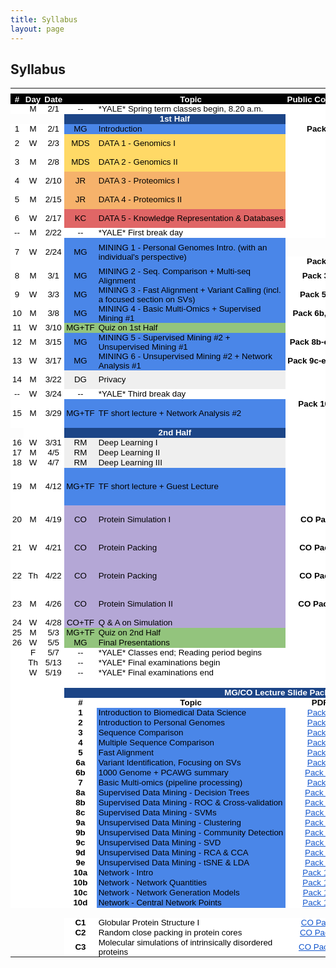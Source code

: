 ```yaml
---
title: Syllabus
layout: page
---
```


## Syllabus
<html>
<meta http-equiv="Content-Type" content="text/html; charset=utf-8">
<link type="text/css" rel="stylesheet" href="resources/sheet.css">
<style type="text/css">.ritz .waffle a { color: inherit; }.ritz .waffle .s9{background-color:#4a86e8;text-align:left;color:#000000;font-family:'docs-Helvetica Neue',Arial;font-size:10pt;vertical-align:middle;white-space:nowrap;overflow:hidden;direction:ltr;padding:0px 3px 0px 3px;}.ritz .waffle .s38{background-color:#ffffff;text-align:center;text-decoration:underline;-webkit-text-decoration-skip:none;text-decoration-skip-ink:none;color:#1155cc;font-family:'Arial';font-size:10pt;vertical-align:middle;white-space:normal;overflow:hidden;word-wrap:break-word;direction:ltr;padding:0px 3px 0px 3px;}.ritz .waffle .s29{background-color:#ffffff;text-align:left;color:#000000;font-family:'Arial';font-size:10pt;vertical-align:bottom;white-space:normal;overflow:hidden;direction:ltr;padding:0px 3px 0px 3px;}.ritz .waffle .s31{background-color:#ffffff;text-align:center;font-weight:bold;color:#000000;font-family:'Arial';font-size:10pt;vertical-align:middle;white-space:normal;overflow:hidden;direction:ltr;padding:0px 3px 0px 3px;}.ritz .waffle .s4{background-color:#ffffff;text-align:center;color:#000000;font-family:'Arial';font-size:10pt;vertical-align:middle;white-space:nowrap;overflow:hidden;direction:ltr;padding:0px 3px 0px 3px;}.ritz .waffle .s25{background-color:#efefef;text-align:center;color:#000000;font-family:'docs-Helvetica Neue',Arial;font-size:10pt;vertical-align:middle;white-space:nowrap;overflow:hidden;direction:ltr;padding:0px 3px 0px 3px;}.ritz .waffle .s3{background-color:#ffffff;text-align:left;color:#000000;font-family:'docs-Helvetica Neue',Arial;font-size:10pt;vertical-align:middle;white-space:nowrap;overflow:hidden;direction:ltr;padding:0px 3px 0px 3px;}.ritz .waffle .s35{background-color:#4a86e8;text-align:left;color:#000000;font-family:'docs-docs-Helvetica Neue',Arial;font-size:10pt;vertical-align:middle;white-space:normal;overflow:hidden;direction:ltr;padding:0px 3px 0px 3px;}.ritz .waffle .s24{background-color:#93c47d;text-align:left;color:#000000;font-family:'docs-Helvetica Neue',Arial;font-size:10pt;vertical-align:middle;white-space:normal;overflow:hidden;direction:ltr;padding:0px 3px 0px 3px;}.ritz .waffle .s33{background-color:#ffffff;text-align:center;font-weight:bold;color:#000000;font-family:'Arial';font-size:10pt;vertical-align:middle;white-space:normal;overflow:hidden;word-wrap:break-word;direction:ltr;padding:0px 3px 0px 3px;}.ritz .waffle .s1{background-color:#ffffff;text-align:center;color:#000000;font-family:'docs-Helvetica Neue',Arial;font-size:10pt;vertical-align:middle;white-space:nowrap;overflow:hidden;direction:ltr;padding:0px 3px 0px 3px;}.ritz .waffle .s19{background-color:#e06666;text-align:left;color:#000000;font-family:'docs-Helvetica Neue',Arial;font-size:10pt;vertical-align:middle;white-space:nowrap;overflow:hidden;direction:ltr;padding:0px 3px 0px 3px;}.ritz .waffle .s11{background-color:#ffffff;text-align:center;color:#000000;font-family:'Arial';font-size:10pt;vertical-align:middle;white-space:normal;overflow:hidden;word-wrap:break-word;direction:ltr;padding:0px 3px 0px 3px;}.ritz .waffle .s12{background-color:#ffd966;text-align:center;color:#000000;font-family:'docs-Helvetica Neue',Arial;font-size:10pt;vertical-align:middle;white-space:nowrap;overflow:hidden;direction:ltr;padding:0px 3px 0px 3px;}.ritz .waffle .s34{background-color:#ffffff;text-align:center;text-decoration:underline;-webkit-text-decoration-skip:none;text-decoration-skip-ink:none;color:#1155cc;font-family:'docs-Helvetica Neue',Arial;font-size:10pt;vertical-align:middle;white-space:nowrap;overflow:hidden;direction:ltr;padding:0px 3px 0px 3px;}.ritz .waffle .s13{background-color:#ffd966;text-align:left;color:#000000;font-family:'docs-Helvetica Neue',Arial;font-size:10pt;vertical-align:middle;white-space:nowrap;overflow:hidden;direction:ltr;padding:0px 3px 0px 3px;}.ritz .waffle .s20{background-color:#ffffff;text-align:center;text-decoration:underline;-webkit-text-decoration-skip:none;text-decoration-skip-ink:none;color:#1155cc;font-family:'Arial';font-size:10pt;vertical-align:bottom;white-space:normal;overflow:hidden;direction:ltr;padding:0px 3px 0px 3px;}.ritz .waffle .s8{background-color:#4a86e8;text-align:center;color:#000000;font-family:'docs-Helvetica Neue',Arial;font-size:10pt;vertical-align:middle;white-space:nowrap;overflow:hidden;direction:ltr;padding:0px 3px 0px 3px;}.ritz .waffle .s14{background-color:#ffffff;text-align:center;text-decoration:underline;-webkit-text-decoration-skip:none;text-decoration-skip-ink:none;color:#1155cc;font-family:'Arial';font-size:10pt;vertical-align:middle;white-space:normal;overflow:hidden;direction:ltr;padding:0px 3px 0px 3px;}.ritz .waffle .s10{background-color:#ffffff;text-align:center;font-weight:bold;color:#000000;font-family:'docs-Helvetica Neue',Arial;font-size:10pt;vertical-align:middle;white-space:nowrap;overflow:hidden;direction:ltr;padding:0px 3px 0px 3px;}.ritz .waffle .s5{background-color:#ffffff;text-align:center;color:#000000;font-family:'Arial';font-size:10pt;vertical-align:bottom;white-space:normal;overflow:hidden;direction:ltr;padding:0px 3px 0px 3px;}.ritz .waffle .s6{background-color:#1c4587;text-align:center;font-weight:bold;color:#ffffff;font-family:'docs-Helvetica Neue',Arial;font-size:10pt;vertical-align:middle;white-space:nowrap;overflow:hidden;direction:ltr;padding:0px 3px 0px 3px;}.ritz .waffle .s30{background-color:#1c4587;text-align:center;font-weight:bold;color:#ffffff;font-family:'Arial';font-size:10pt;vertical-align:middle;white-space:normal;overflow:hidden;direction:ltr;padding:0px 3px 0px 3px;}.ritz .waffle .s26{background-color:#efefef;text-align:left;color:#000000;font-family:'docs-Helvetica Neue',Arial;font-size:10pt;vertical-align:middle;white-space:normal;overflow:hidden;direction:ltr;padding:0px 3px 0px 3px;}.ritz .waffle .s37{background-color:#4a86e8;text-align:left;color:#000000;font-family:'Arial';font-size:10pt;vertical-align:middle;white-space:normal;overflow:hidden;direction:ltr;padding:0px 3px 0px 3px;}.ritz .waffle .s23{background-color:#93c47d;text-align:center;color:#000000;font-family:'docs-Helvetica Neue',Arial;font-size:10pt;vertical-align:middle;white-space:nowrap;overflow:hidden;direction:ltr;padding:0px 3px 0px 3px;}.ritz .waffle .s15{background-color:#ffffff;text-align:center;color:#000000;font-family:'Arial';font-size:10pt;vertical-align:middle;white-space:normal;overflow:hidden;direction:ltr;padding:0px 3px 0px 3px;}.ritz .waffle .s27{background-color:#b4a7d6;text-align:center;color:#000000;font-family:'docs-Helvetica Neue',Arial;font-size:10pt;vertical-align:middle;white-space:nowrap;overflow:hidden;direction:ltr;padding:0px 3px 0px 3px;}.ritz .waffle .s32{background-color:#ffffff;text-align:center;font-weight:bold;color:#000000;font-family:'Arial';font-size:10pt;vertical-align:bottom;white-space:normal;overflow:hidden;direction:ltr;padding:0px 3px 0px 3px;}.ritz .waffle .s18{background-color:#e06666;text-align:center;color:#000000;font-family:'docs-Helvetica Neue',Arial;font-size:10pt;vertical-align:middle;white-space:nowrap;overflow:hidden;direction:ltr;padding:0px 3px 0px 3px;}.ritz .waffle .s21{background-color:#4a86e8;text-align:left;color:#000000;font-family:'docs-Helvetica Neue',Arial;font-size:10pt;vertical-align:middle;white-space:normal;overflow:hidden;direction:ltr;padding:0px 3px 0px 3px;}.ritz .waffle .s7{background-color:#ffffff;text-align:center;font-weight:bold;color:#ffffff;font-family:'docs-Helvetica Neue',Arial;font-size:10pt;vertical-align:middle;white-space:nowrap;overflow:hidden;direction:ltr;padding:0px 3px 0px 3px;}.ritz .waffle .s28{background-color:#b4a7d6;text-align:left;color:#000000;font-family:'docs-Helvetica Neue',Arial;font-size:10pt;vertical-align:middle;white-space:normal;overflow:hidden;direction:ltr;padding:0px 3px 0px 3px;}.ritz .waffle .s17{background-color:#f6b26b;text-align:left;color:#000000;font-family:'docs-Helvetica Neue',Arial;font-size:10pt;vertical-align:middle;white-space:nowrap;overflow:hidden;direction:ltr;padding:0px 3px 0px 3px;}.ritz .waffle .s0{background-color:#000000;text-align:center;font-weight:bold;color:#ffffff;font-family:'docs-Helvetica Neue',Arial;font-size:10pt;vertical-align:middle;white-space:nowrap;overflow:hidden;direction:ltr;padding:0px 3px 0px 3px;}.ritz .waffle .s22{background-color:#ffffff;text-align:center;font-weight:bold;color:#000000;font-family:'Arial';font-size:10pt;vertical-align:middle;white-space:nowrap;overflow:hidden;direction:ltr;padding:0px 3px 0px 3px;}.ritz .waffle .s2{background-color:#ffffff;text-align:center;color:#000000;font-family:'docs-Helvetica Neue',Arial;font-size:10pt;vertical-align:middle;white-space:normal;overflow:hidden;word-wrap:break-word;direction:ltr;padding:0px 3px 0px 3px;}.ritz .waffle .s36{background-color:#ffffff;text-align:center;text-decoration:underline;-webkit-text-decoration-skip:none;text-decoration-skip-ink:none;color:#1155cc;font-family:'Arial';font-size:10pt;vertical-align:middle;white-space:nowrap;overflow:hidden;direction:ltr;padding:0px 3px 0px 3px;}.ritz .waffle .s16{background-color:#f6b26b;text-align:center;color:#000000;font-family:'docs-Helvetica Neue',Arial;font-size:10pt;vertical-align:middle;white-space:nowrap;overflow:hidden;direction:ltr;padding:0px 3px 0px 3px;}</style>
<div class="ritz grid-container" dir="ltr">
    <table class="waffle" cellspacing="0" cellpadding="0">
        <thead>
            <tr>
                <th class="row-header freezebar-origin-ltr"></th>
                <th id="154769403C0" style="width:32px;" class="column-headers-background"></th>
                <th id="154769403C1" style="width:37px;" class="column-headers-background"></th>
                <th id="154769403C2" style="width:47px;" class="column-headers-background"></th>
                <th id="154769403C3" style="width:100px;" class="column-headers-background"></th>
                <th id="154769403C4" style="width:519px;" class="column-headers-background"></th>
                <th id="154769403C5" style="width:120px;" class="column-headers-background"></th>
                <th id="154769403C6" style="width:156px;" class="column-headers-background"></th>
                <th id="154769403C7" style="width:104px;" class="column-headers-background"></th>
                <th id="154769403C8" style="width:100px;" class="column-headers-background"></th></tr>
        </thead>
        <tbody>
            <tr style="height: 16px">
                <td class="s0" dir="ltr">#</td>
                <td class="s0" dir="ltr">Day</td>
                <td class="s0" dir="ltr">Date</td>
                <td class="s0"></td>
                <td class="s0" dir="ltr">Topic</td>
                <td class="s0" dir="ltr">Public Comment</td>
                <td class="s0" dir="ltr">URL</td>
                <td class="s0" dir="ltr">Youtube</td>
                <td class="s0" dir="ltr">MPEG</td></tr>
            <tr style="height: 16px">
                <td class="s1"></td>
                <td class="s2" dir="ltr">M</td>
                <td class="s2" dir="ltr">2/1</td>
                <td class="s1" dir="ltr">--</td>
                <td class="s3" dir="ltr">*YALE* Spring term classes begin, 8.20 a.m.</td>
                <td class="s4"></td>
                <td class="s4" dir="ltr"></td>
                <td class="s4" dir="ltr"></td>
                <td class="s5"></td>
            </tr>
            <tr style="height: 16px">
                <td></td>
                <td></td>
                <td></td>
                <td class="s6" dir="ltr" colspan="2">1st Half</td>
                <td class="s7" dir="ltr"></td>
                <td class="s7" dir="ltr"></td>
                <td class="s7" dir="ltr"></td>
                <td class="s5"></td>
            </tr>
            <tr style="height: 16px">
                <td class="s1" dir="ltr">1</td>
                <td class="s2" dir="ltr">M</td>
                <td class="s2" dir="ltr">2/1</td>
                <td class="s8" dir="ltr">MG</td>
                <td class="s9" dir="ltr">Introduction</td>
                <td class="s10" dir="ltr">Pack 1</td>
                <td class="s11" dir="ltr" colspan="3">See below for MG Slides</td></tr>
            <tr style="height: 16px">
                <td class="s1" dir="ltr">2</td>
                <td class="s2" dir="ltr">W</td>
                <td class="s2" dir="ltr">2/3</td>
                <td class="s12" dir="ltr">MDS</td>
                <td class="s13" dir="ltr">DATA 1 - Genomics I</td>
                <td class="s10" dir="ltr"></td>
                <td class="s14" dir="ltr">
                    <a target="_blank" href="http://files2.gersteinlab.org/public-docs/2021/02.03/210203_Genomics.pdf">Genomic 1 [PDF]</a></td>
                <td class="s15"></td>
                <td class="s5"></td>
            </tr>
            <tr style="height: 16px">
                <td class="s1" dir="ltr">3</td>
                <td class="s2" dir="ltr">M</td>
                <td class="s2" dir="ltr">2/8</td>
                <td class="s12" dir="ltr">MDS</td>
                <td class="s13" dir="ltr">DATA 2 - Genomics II</td>
                <td class="s10" dir="ltr"></td>
                <td class="s14" dir="ltr">
                    <a target="_blank" href="http://files2.gersteinlab.org/public-docs/2021/02.08/210207_Genomics_II.pdf">Genomic 2 [PDF]</a></td>
                <td class="s15"></td>
                <td class="s5"></td>
            </tr>
            <tr style="height: 16px">
                <td class="s1" dir="ltr">4</td>
                <td class="s2">W</td>
                <td class="s2" dir="ltr">2/10</td>
                <td class="s16" dir="ltr">JR</td>
                <td class="s17" dir="ltr">DATA 3 - Proteomics I</td>
                <td class="s10" dir="ltr"></td>
                <td class="s14" dir="ltr">
                    <a target="_blank" href="http://files2.gersteinlab.org/public-docs/2021/02.10/CBB_752_2021_Proteins.pdf">Proteomics 1 [PDF]</a></td>
                <td class="s14" dir="ltr">
                    <a target="_blank" href="https://youtu.be/sH_FU9GlwU8">Proteomics 1</a></td>
                <td class="s5"></td>
            </tr>
            <tr style="height: 16px">
                <td class="s1" dir="ltr">5</td>
                <td class="s2">M</td>
                <td class="s2" dir="ltr">2/15</td>
                <td class="s16" dir="ltr">JR</td>
                <td class="s17" dir="ltr">DATA 4 - Proteomics II</td>
                <td class="s10" dir="ltr"></td>
                <td class="s14" dir="ltr">
                    <a target="_blank" href="http://files2.gersteinlab.org/public-docs/2021/02.15/CBB_752_2021_Structure.pdf">Proteomics 2 [PDF]</a></td>
                <td class="s14" dir="ltr">
                    <a target="_blank" href="https://youtu.be/S9uSLQ0qf08">Proteomics 2</a></td>
                <td class="s5"></td>
            </tr>
            <tr style="height: 16px">
                <td class="s1" dir="ltr">6</td>
                <td class="s2">W</td>
                <td class="s2" dir="ltr">2/17</td>
                <td class="s18" dir="ltr">KC</td>
                <td class="s19" dir="ltr">DATA 5 - Knowledge Representation &amp; Databases</td>
                <td class="s4"></td>
                <td class="s14" dir="ltr">
                    <a target="_blank" href="http://files2.gersteinlab.org/public-docs/2021/02.17/Database_KB_Cheung_2_17_21.pptx">Database [PPTX]</a></td>
                <td class="s14" dir="ltr">
                    <a target="_blank" href="https://youtu.be/zhiUTJNGhvw">Database</a></td>
                <td class="s20" dir="ltr">
                    <a target="_blank" href="http://files.gersteinlab.org/media/videos/BioDataSciMiningModeling_0217.mp4">Database</a></td>
            </tr>
            <tr style="height: 16px">
                <td class="s1" dir="ltr">--</td>
                <td class="s2">M</td>
                <td class="s2" dir="ltr">2/22</td>
                <td class="s1" dir="ltr">--</td>
                <td class="s3" dir="ltr">*YALE* First break day</td>
                <td class="s10" dir="ltr"></td>
                <td class="s15"></td>
                <td class="s15"></td>
                <td class="s5"></td>
            </tr>
            <tr style="height: 16px">
                <td class="s1" dir="ltr" rowspan="2">7</td>
                <td class="s2" rowspan="2">W</td>
                <td class="s2" dir="ltr" rowspan="2">2/24</td>
                <td class="s8" dir="ltr" rowspan="2">MG</td>
                <td class="s21" rowspan="2">MINING 1 - Personal Genomes Intro. (with an individual&#39;s perspective)</td>
                <td></td>
                <td class="s14" dir="ltr">
                    <a target="_blank" href="http://files2.gersteinlab.org/public-docs/2021/02.24/Zimmer_MBB_452_genome_talk_2021.pdf">Carl Slides [PDF]</a></td>
                <td class="s20" dir="ltr">
                    <a target="_blank" href="https://youtu.be/0qDgfrPY180">Carl</a></td>
                <td class="s20" dir="ltr">
                    <a target="_blank" href="http://files.gersteinlab.org/media/videos/BioDataSciMiningModeling_Lecture_default_cbb752b21_24feb21_Carl_Zimmer_Personal_Genome.mp4">Carl</a></td>
            </tr>
            <tr style="height: 16px">
                <td class="s10" dir="ltr">Pack 2</td>
                <td class="s11" dir="ltr" colspan="3">See below for MG Slides</td></tr>
            <tr style="height: 16px">
                <td class="s1" dir="ltr">8</td>
                <td class="s2">M</td>
                <td class="s2" dir="ltr">3/1</td>
                <td class="s8" dir="ltr">MG</td>
                <td class="s21" dir="ltr">MINING 2 - Seq. Comparison + Multi-seq Alignment</td>
                <td class="s22" dir="ltr">Pack 3, 4</td>
                <td class="s11" dir="ltr" colspan="3">See below for MG Slides</td></tr>
            <tr style="height: 16px">
                <td class="s1" dir="ltr">9</td>
                <td class="s2">W</td>
                <td class="s2" dir="ltr">3/3</td>
                <td class="s8" dir="ltr">MG</td>
                <td class="s21" dir="ltr">MINING 3 - Fast Alignment + Variant Calling (incl. a focused section on SVs)</td>
                <td class="s22" dir="ltr">Pack 5, 6a</td>
                <td class="s11" dir="ltr" colspan="3">See below for MG Slides</td></tr>
            <tr style="height: 16px">
                <td class="s1" dir="ltr">10</td>
                <td class="s2">M</td>
                <td class="s2" dir="ltr">3/8</td>
                <td class="s8" dir="ltr">MG</td>
                <td class="s21" dir="ltr">MINING 4 - Basic Multi-Omics + Supervised Mining #1</td>
                <td class="s22" dir="ltr">Pack 6b, 7, 8a</td>
                <td class="s11" dir="ltr" colspan="3">See below for MG Slides</td></tr>
            <tr style="height: 16px">
                <td class="s1" dir="ltr">11</td>
                <td class="s2">W</td>
                <td class="s2" dir="ltr">3/10</td>
                <td class="s23" dir="ltr">MG+TF</td>
                <td class="s24">Quiz on 1st Half</td>
                <td class="s15"></td>
                <td class="s15"></td>
                <td class="s15"></td>
                <td class="s5"></td>
            </tr>
            <tr style="height: 16px">
                <td class="s1" dir="ltr">12</td>
                <td class="s2">M</td>
                <td class="s2" dir="ltr">3/15</td>
                <td class="s8" dir="ltr">MG</td>
                <td class="s21" dir="ltr">MINING 5 - Supervised Mining #2 + Unsupervised Mining #1</td>
                <td class="s22" dir="ltr">Pack 8b-c, 9a-b</td>
                <td class="s11" dir="ltr" colspan="3">See below for MG Slides</td></tr>
            <tr style="height: 16px">
                <td class="s1" dir="ltr">13</td>
                <td class="s2">W</td>
                <td class="s2" dir="ltr">3/17</td>
                <td class="s8" dir="ltr">MG</td>
                <td class="s21" dir="ltr">MINING 6 - Unsupervised Mining #2 + Network Analysis #1</td>
                <td class="s22" dir="ltr">Pack 9c-e, 10a-b</td>
                <td class="s11" dir="ltr" colspan="3">See below for MG Slides</td></tr>
            <tr style="height: 16px">
                <td class="s1" dir="ltr">14</td>
                <td class="s2">M</td>
                <td class="s2" dir="ltr">3/22</td>
                <td class="s25" dir="ltr">DG</td>
                <td class="s26">Privacy</td>
                <td class="s4"></td>
                <td class="s14" dir="ltr">
                    <a target="_blank" href="http://files2.gersteinlab.org/public-docs/2021/04.19/Privacy.pptx">Privacy [PPT]</a></td>
                <td class="s20" dir="ltr">
                    <a target="_blank" href="https://youtu.be/jzk-R6LtqYM">Privacy</a></td>
                <td class="s20" dir="ltr">
                    <a target="_blank" href="http://files.gersteinlab.org/media/videos/privacy.mp4">Privacy</a></td>
            </tr>
            <tr style="height: 16px">
                <td class="s1" dir="ltr">--</td>
                <td class="s2" dir="ltr">W</td>
                <td class="s2" dir="ltr">3/24</td>
                <td class="s1" dir="ltr">--</td>
                <td class="s3" dir="ltr">*YALE* Third break day</td>
                <td class="s4"></td>
                <td class="s15"></td>
                <td class="s15"></td>
                <td class="s5"></td>
            </tr>
            <tr style="height: 16px">
                <td class="s1" dir="ltr" rowspan="2">15</td>
                <td class="s2" rowspan="2">M</td>
                <td class="s2" dir="ltr" rowspan="2">3/29</td>
                <td class="s8" dir="ltr" rowspan="2">MG+TF</td>
                <td class="s21" dir="ltr" rowspan="2">TF short lecture + Network Analysis #2</td>
                <td class="s22" dir="ltr">Pack 10c-d</td>
                <td class="s11" dir="ltr" colspan="3">See below for MG Slides</td></tr>
            <tr style="height: 16px">
                <td class="s7" dir="ltr"></td>
                <td class="s14" dir="ltr">
                    <a target="_blank" href="http://files2.gersteinlab.org/public-docs/2021/03.29/eQTL.pptx">eQTL [PPT]</a></td>
                <td class="s15" dir="ltr">NA</td>
                <td class="s5" dir="ltr">NA</td></tr>
            <tr style="height: 16px">
                <td></td>
                <td class="s7" dir="ltr"></td>
                <td class="s7" dir="ltr"></td>
                <td class="s6" dir="ltr" colspan="2">2nd Half</td>
                <td class="s7" dir="ltr"></td>
                <td class="s15"></td>
                <td class="s15"></td>
                <td class="s5"></td>
            </tr>
            <tr style="height: 16px">
                <td class="s1" dir="ltr">16</td>
                <td class="s2" dir="ltr">W</td>
                <td class="s2" dir="ltr">3/31</td>
                <td class="s25" dir="ltr">RM</td>
                <td class="s26">Deep Learning I</td>
                <td class="s4"></td>
                <td class="s14" dir="ltr">
                    <a target="_blank" href="http://files2.gersteinlab.org/public-docs/2021/03.31/DeepLearning_I_IntroDL.pdf">DL 1 [PDF]</a></td>
                <td class="s20" dir="ltr">
                    <a target="_blank" href="https://youtu.be/Y6hbdHspbr0">DL 1</a></td>
                <td class="s20" dir="ltr">
                    <a target="_blank" href="http://files.gersteinlab.org/media/videos/331.mp4">DL 1</a></td>
            </tr>
            <tr style="height: 16px">
                <td class="s1" dir="ltr">17</td>
                <td class="s2">M</td>
                <td class="s2" dir="ltr">4/5</td>
                <td class="s25" dir="ltr">RM</td>
                <td class="s26">Deep Learning II</td>
                <td class="s15"></td>
                <td class="s14" dir="ltr">
                    <a target="_blank" href="http://files2.gersteinlab.org/public-docs/2021/04.05/DeepLearning_II_2021.pdf">DL 2 [PDF]</a></td>
                <td class="s14" dir="ltr">
                    <a target="_blank" href="https://youtu.be/ctTXeAnYUSg">DL 2</a></td>
                <td class="s20" dir="ltr">
                    <a target="_blank" href="http://files.gersteinlab.org/media/videos/BioDataSciMiningModeling_0405.mp4">DL 2</a></td>
            </tr>
            <tr style="height: 16px">
                <td class="s1" dir="ltr">18</td>
                <td class="s2" dir="ltr">W</td>
                <td class="s2" dir="ltr">4/7</td>
                <td class="s25" dir="ltr">RM</td>
                <td class="s26">Deep Learning III</td>
                <td class="s15"></td>
                <td class="s14" dir="ltr">
                    <a target="_blank" href="http://files2.gersteinlab.org/public-docs/2021/04.07/DeepLearning_III_VAE_and_GAN.pdf">DL 3 [PDF]</a></td>
                <td class="s14" dir="ltr">
                    <a target="_blank" href="https://youtu.be/DHYSXCLwrXQ">DL 3</a></td>
                <td class="s20" dir="ltr">
                    <a target="_blank" href="http://files.gersteinlab.org/media/videos/BioDataSciMiningModeling_0407.mp4">DL 3</a></td>
            </tr>
            <tr style="height: 16px">
                <td class="s1" dir="ltr" rowspan="2">19</td>
                <td class="s2" rowspan="2">M</td>
                <td class="s2" dir="ltr" rowspan="2">4/12</td>
                <td class="s8" dir="ltr" rowspan="2">MG+TF</td>
                <td class="s21" dir="ltr" rowspan="2">TF short lecture + Guest Lecture</td>
                <td class="s15"></td>
                <td class="s14" dir="ltr">
                    <a target="_blank" href="http://files2.gersteinlab.org/public-docs/2021/04.12/textmining.pptx">Textmining [PPT]</a></td>
                <td class="s20" dir="ltr">
                    <a target="_blank" href="https://youtu.be/K7dtovQL2X8">Textmining</a></td>
                <td class="s20" dir="ltr">
                    <a target="_blank" href="http://files.gersteinlab.org/media/videos/biomedicaltextmining.mp4">Textmining</a></td>
            </tr>
            <tr style="height: 16px">
                <td class="s4" dir="ltr"></td>
                <td class="s14" dir="ltr">
                    <a target="_blank" href="http://files2.gersteinlab.org/public-docs/2021/04.12/ManolisKellis_GuestLecture.pptx">Manolis [PPT]</a></td>
                <td class="s20" dir="ltr">
                    <a target="_blank" href="https://youtu.be/qZkq2glLCjM">Manolis</a></td>
                <td class="s20" dir="ltr">
                    <a target="_blank" href="http://files.gersteinlab.org/media/videos/tfandsinglecell.mp4">Manolis</a></td>
            </tr>
            <tr style="height: 16px">
                <td class="s1" dir="ltr">20</td>
                <td class="s2">M</td>
                <td class="s2" dir="ltr">4/19</td>
                <td class="s27" dir="ltr">CO</td>
                <td class="s28">Protein Simulation I</td>
                <td class="s22" dir="ltr">CO Pack I</td>
                <td class="s29" dir="ltr">See below for CO Slides</td>
                <td class="s14" dir="ltr">
                    <a target="_blank" href="https://youtu.be/kOjIV1C6LmI">Protein I</a></td>
                <td class="s20" dir="ltr">
                    <a target="_blank" href="http://files.gersteinlab.org/media/videos/BioDataSciMiningModeling_0419.mp4">Protein I</a></td>
            </tr>
            <tr style="height: 16px">
                <td class="s1" dir="ltr">21</td>
                <td class="s2" dir="ltr">W</td>
                <td class="s2" dir="ltr">4/21</td>
                <td class="s27" dir="ltr">CO</td>
                <td class="s28" dir="ltr">Protein Packing</td>
                <td class="s22" dir="ltr">CO Pack II</td>
                <td class="s29" dir="ltr">See below for CO Slides</td>
                <td class="s14" dir="ltr">
                    <a target="_blank" href="https://youtu.be/jYF1jCH94ds">Protein II</a></td>
                <td class="s20" dir="ltr">
                    <a target="_blank" href="http://files.gersteinlab.org/media/videos/BioDataSciMiningModeling_0419.mp4">Protein II</a></td>
            </tr>
            <tr style="height: 16px">
                <td class="s1" dir="ltr">22</td>
                <td class="s2" dir="ltr">Th</td>
                <td class="s2" dir="ltr">4/22</td>
                <td class="s27" dir="ltr">CO</td>
                <td class="s28" dir="ltr">Protein Packing</td>
                <td class="s22" dir="ltr">CO Pack II</td>
                <td class="s29" dir="ltr">See below for CO Slides</td>
                <td class="s14" dir="ltr">
                    <a target="_blank" href="https://youtu.be/jYF1jCH94ds">Protein III</a></td>
                <td class="s20" dir="ltr">
                    <a target="_blank" href="http://files.gersteinlab.org/media/videos/BioDataSciMiningModeling_0422.mp4">Protein III</a></td>
            </tr>
            <tr style="height: 16px">
                <td class="s1" dir="ltr">23</td>
                <td class="s2">M</td>
                <td class="s2" dir="ltr">4/26</td>
                <td class="s27" dir="ltr">CO</td>
                <td class="s28">Protein Simulation II</td>
                <td class="s22" dir="ltr">CO Pack III</td>
                <td class="s29" dir="ltr">See below for CO Slides</td>
                <td class="s14" dir="ltr">
                    <a target="_blank" href="https://youtu.be/Ar-Nu7lNX0A">Protein IV</a></td>
                <td class="s20" dir="ltr">
                    <a target="_blank" href="http://files.gersteinlab.org/media/videos/BioDataSciMiningModeling_0426.mp4">Protein IV</a></td>
            </tr>
            <tr style="height: 16px">
                <td class="s1" dir="ltr">24</td>
                <td class="s2" dir="ltr">W</td>
                <td class="s2" dir="ltr">4/28</td>
                <td class="s27" dir="ltr">CO+TF</td>
                <td class="s28" dir="ltr">Q &amp; A on Simulation</td>
                <td class="s4" dir="ltr"></td>
                <td></td>
                <td class="s14" dir="ltr"></td>
                <td class="s20" dir="ltr"></td>
            </tr>
            <tr style="height: 16px">
                <td class="s1" dir="ltr">25</td>
                <td class="s2">M</td>
                <td class="s2" dir="ltr">5/3</td>
                <td class="s23" dir="ltr">MG+TF</td>
                <td class="s24" dir="ltr">Quiz on 2nd Half</td>
                <td class="s4" dir="ltr"></td>
                <td class="s15"></td>
                <td class="s15"></td>
                <td class="s5"></td>
            </tr>
            <tr style="height: 16px">
                <td class="s1" dir="ltr">26</td>
                <td class="s2" dir="ltr">W</td>
                <td class="s2" dir="ltr">5/5</td>
                <td class="s23" dir="ltr">MG</td>
                <td class="s24">Final Presentations</td>
                <td class="s4" dir="ltr"></td>
                <td class="s15"></td>
                <td class="s15"></td>
                <td class="s5"></td>
            </tr>
            <tr style="height: 16px">
                <td class="s1"></td>
                <td class="s2" dir="ltr">F</td>
                <td class="s2" dir="ltr">5/7</td>
                <td class="s1" dir="ltr">--</td>
                <td class="s3" dir="ltr">*YALE* Classes end; Reading period begins</td>
                <td class="s4" dir="ltr"></td>
                <td class="s15"></td>
                <td class="s15"></td>
                <td class="s5"></td>
            </tr>
            <tr style="height: 16px">
                <td class="s1"></td>
                <td class="s2" dir="ltr">Th</td>
                <td class="s2" dir="ltr">5/13</td>
                <td class="s1" dir="ltr">--</td>
                <td class="s3" dir="ltr">*YALE* Final examinations begin</td>
                <td class="s4"></td>
                <td class="s15"></td>
                <td class="s15"></td>
                <td class="s5"></td>
            </tr>
            <tr style="height: 16px">
                <td class="s1"></td>
                <td class="s2" dir="ltr">W</td>
                <td class="s2" dir="ltr">5/19</td>
                <td class="s1" dir="ltr">--</td>
                <td class="s3" dir="ltr">*YALE* Final examinations end</td>
                <td class="s4"></td>
                <td class="s4" dir="ltr"></td>
                <td class="s4" dir="ltr"></td>
                <td class="s5"></td>
            </tr>
            <tr style="height: 16px">
                <td class="s11"></td>
                <td class="s11"></td>
                <td class="s11"></td>
                <td class="s11"></td>
                <td class="s11"></td>
                <td class="s11"></td>
                <td class="s11"></td>
                <td class="s11"></td>
                <td class="s5"></td>
            </tr>
            <tr style="height: 16px">
                <td class="s11"></td>
                <td class="s11"></td>
                <td class="s11"></td>
                <td class="s30" dir="ltr" colspan="6">MG/CO Lecture Slide Pack</td></tr>
            <tr style="height: 16px">
                <td class="s11"></td>
                <td class="s11"></td>
                <td class="s11"></td>
                <td class="s31" dir="ltr">#</td>
                <td class="s31" dir="ltr">Topic</td>
                <td class="s22" dir="ltr">PDF</td>
                <td class="s22" dir="ltr">PPT</td>
                <td class="s32" dir="ltr">Youtube</td>
                <td class="s33" dir="ltr">MPEG</td></tr>
            <tr style="height: 16px">
                <td class="s11"></td>
                <td class="s11"></td>
                <td class="s11"></td>
                <td class="s31" dir="ltr">1</td>
                <td class="s21" dir="ltr">Introduction to Biomedical Data Science</td>
                <td class="s34" dir="ltr">
                    <a target="_blank" href="http://files2.gersteinlab.org/public-docs/2021/02.21/cbb752-MG-spr21-01-biomed-datasci-intro.pdf">Pack 1</a></td>
                <td class="s34" dir="ltr">
                    <a target="_blank" href="http://files2.gersteinlab.org/public-docs/2021/02.21/cbb752-MG-spr21-01-biomed-datasci-intro.ppt">Pack 1</a></td>
                <td class="s20" dir="ltr">
                    <a target="_blank" href="https://youtu.be/0B9BYt5bV84">Pack 1</a></td>
                <td class="s20" dir="ltr">
                    <a target="_blank" href="http://files.gersteinlab.org/media/videos/BioDataSciMiningModeling-Lecture_default.cbb752b21-1feb21.01-intro-lect.onweb.wo2faces.mp4">Pack 1</a></td>
            </tr>
            <tr style="height: 16px">
                <td class="s11"></td>
                <td class="s11"></td>
                <td class="s11"></td>
                <td class="s31" dir="ltr">2</td>
                <td class="s35" dir="ltr">Introduction to Personal Genomes</td>
                <td class="s34" dir="ltr">
                    <a target="_blank" href="http://files2.gersteinlab.org/public-docs/2021/03.05/cbb752-MG-spr21-02-personalgenomes-intro.pdf">Pack 2</a></td>
                <td class="s34" dir="ltr">
                    <a target="_blank" href="http://files2.gersteinlab.org/public-docs/2021/03.05/cbb752-MG-spr21-02-personalgenomes-intro.pptx">Pack 2</a></td>
                <td class="s20" dir="ltr">
                    <a target="_blank" href="https://youtu.be/K_Q-17uWlxo">Pack 2</a></td>
                <td class="s5" dir="ltr"></td>
            </tr>
            <tr style="height: 16px">
                <td class="s11"></td>
                <td class="s11"></td>
                <td class="s11"></td>
                <td class="s31" dir="ltr">3</td>
                <td class="s21" dir="ltr">Sequence Comparison</td>
                <td class="s36" dir="ltr">
                    <a target="_blank" href="http://files2.gersteinlab.org/public-docs/2021/03.05/cbb752-MG-spr21-03-seqcmp.pdf">Pack 3</a></td>
                <td class="s34" dir="ltr">
                    <a target="_blank" href="http://files2.gersteinlab.org/public-docs/2021/03.05/cbb752-MG-spr21-03-seqcmp.ppt">Pack 3</a></td>
                <td class="s20" dir="ltr">
                    <a target="_blank" href="https://youtu.be/vIhskcQH2m0">Pack 3</a></td>
                <td class="s20" dir="ltr">
                    <a target="_blank" href="http://files.gersteinlab.org/media/videos/BioDataSciMiningModeling-Lecture_default.cbb752b21-1mar21.03-seqcmp.reencode.onweb.mp4">Pack 3</a></td>
            </tr>
            <tr style="height: 16px">
                <td class="s11"></td>
                <td class="s11"></td>
                <td class="s11"></td>
                <td class="s31" dir="ltr">4</td>
                <td class="s21" dir="ltr">Multiple Sequence Comparison</td>
                <td class="s34" dir="ltr">
                    <a target="_blank" href="http://files2.gersteinlab.org/public-docs/2021/03.05/cbb752-MG-spr21-04-multiseq.pdf">Pack 4</a></td>
                <td class="s34" dir="ltr">
                    <a target="_blank" href="http://files2.gersteinlab.org/public-docs/2021/03.05/cbb752-MG-spr21-04-multiseq.ppt">Pack 4</a></td>
                <td class="s20" dir="ltr">
                    <a target="_blank" href="https://youtu.be/1n8wIPTOYPY">Pack 4</a></td>
                <td class="s20" dir="ltr">
                    <a target="_blank" href="http://files.gersteinlab.org/media/videos/BioDataSciMiningModeling-Lecture_default.cbb752b21-1mar21.04-multiseq.reencode.onweb.mp4">Pack 4</a></td>
            </tr>
            <tr style="height: 16px">
                <td class="s11"></td>
                <td class="s11"></td>
                <td class="s11"></td>
                <td class="s31" dir="ltr">5</td>
                <td class="s37" dir="ltr">Fast Alignment</td>
                <td class="s34" dir="ltr">
                    <a target="_blank" href="http://files2.gersteinlab.org/public-docs/2021/03.05/cbb752-MG-spr21-05-fastalign.pdf">Pack 5</a></td>
                <td class="s34" dir="ltr">
                    <a target="_blank" href="http://files2.gersteinlab.org/public-docs/2021/03.05/cbb752-MG-spr21-05-fastalign.ppt">Pack 5</a></td>
                <td class="s20" dir="ltr">
                    <a target="_blank" href="https://youtu.be/G7JQUGnpx_Q">Pack 5</a></td>
                <td class="s20" dir="ltr">
                    <a target="_blank" href="http://files.gersteinlab.org/media/videos/BioDataSciMiningModeling-Lecture_default.cbb752b21-3mar21.05-fast-alignment.onweb.mp4">Pack 5</a></td>
            </tr>
            <tr style="height: 16px">
                <td class="s11"></td>
                <td class="s11"></td>
                <td class="s11"></td>
                <td class="s31" dir="ltr">6a</td>
                <td class="s37" dir="ltr">Variant Identification, Focusing on SVs</td>
                <td class="s34" dir="ltr">
                    <a target="_blank" href="http://files2.gersteinlab.org/public-docs/2021/03.05/cbb752-MG-spr21-06-SNVs-SVs.pdf">Pack 6</a></td>
                <td class="s34" dir="ltr">
                    <a target="_blank" href="http://files2.gersteinlab.org/public-docs/2021/03.05/cbb752-MG-spr21-06-SNVs-SVs.pptx">Pack 6</a></td>
                <td class="s20" dir="ltr">
                    <a target="_blank" href="https://youtu.be/r_Wj3mQS5Rg">Pack 6</a></td>
                <td class="s20" dir="ltr">
                    <a target="_blank" href="http://files.gersteinlab.org/media/videos/BioDataSciMiningModeling-Lecture_default.cbb752b21-3mar21.06-SNVs-SVs.onweb.mp4">Pack 6</a></td>
            </tr>
            <tr style="height: 16px">
                <td class="s11"></td>
                <td class="s11"></td>
                <td class="s11"></td>
                <td class="s31" dir="ltr">6b</td>
                <td class="s37" dir="ltr">1000 Genome + PCAWG summary</td>
                <td class="s34" dir="ltr">
                    <a target="_blank" href="http://files2.gersteinlab.org/public-docs/2021/04.25/cbb752-mg-spr21-06b-1000G-PCAWG.pdf">Pack 6b</a></td>
                <td class="s34" dir="ltr">
                    <a target="_blank" href="http://files2.gersteinlab.org/public-docs/2021/04.25/cbb752-mg-spr21-06b-1000G-PCAWG.pptx">Pack 6b</a></td>
                <td class="s20" dir="ltr">
                    <a target="_blank" href="https://youtu.be/W_9PMdrVcoU">Pack 6b</a></td>
                <td class="s20" dir="ltr">
                    <a target="_blank" href="http://files.gersteinlab.org/media/videos/BioDataSciMiningModeling-Lecture_default.cbb752b21-8mar21.6b-1000G-PCAWG.onweb.mp4">Pack 6b</a></td>
            </tr>
            <tr style="height: 16px">
                <td class="s11"></td>
                <td class="s11"></td>
                <td class="s11"></td>
                <td class="s31" dir="ltr">7</td>
                <td class="s37" dir="ltr">Basic Multi-omics (pipeline processing)</td>
                <td class="s34" dir="ltr">
                    <a target="_blank" href="http://files2.gersteinlab.org/public-docs/2021/04.25/cbb752-mg-spr21-07-multi-omics.pdf">Pack 7</a></td>
                <td class="s34" dir="ltr">
                    <a target="_blank" href="http://files2.gersteinlab.org/public-docs/2021/04.25/cbb752-mg-spr21-07-multi-omics.pptx">Pack 7</a></td>
                <td class="s20" dir="ltr">
                    <a target="_blank" href="https://youtu.be/6518t-LZPIU">Pack 7</a></td>
                <td class="s20" dir="ltr">
                    <a target="_blank" href="http://files.gersteinlab.org/media/videos/BioDataSciMiningModeling-Lecture_default.cbb752b21-8mar21.07-multi-omics.onweb.mp4">Pack 7</a></td>
            </tr>
            <tr style="height: 16px">
                <td class="s11"></td>
                <td class="s11"></td>
                <td class="s11"></td>
                <td class="s31" dir="ltr">8a</td>
                <td class="s37" dir="ltr">Supervised Data Mining - Decision Trees</td>
                <td class="s34" dir="ltr">
                    <a target="_blank" href="http://files2.gersteinlab.org/public-docs/2021/04.25/cbb752-mg-spr21-08a-datamining-supervised-decisiontrees.pdf">Pack 8a</a></td>
                <td class="s34" dir="ltr">
                    <a target="_blank" href="http://files2.gersteinlab.org/public-docs/2021/04.25/cbb752-mg-spr21-08a-datamining-supervised-decisiontrees.ppt">Pack 8a</a></td>
                <td class="s20" dir="ltr">
                    <a target="_blank" href="https://youtu.be/NHXsSPkhcUI">Pack 8a</a></td>
                <td class="s20" dir="ltr">
                    <a target="_blank" href="http://files.gersteinlab.org/media/videos/BioDataSciMiningModeling-Lecture_default.cbb752b21-8mar21.08a-datamining-supervised-decisiontrees.onweb.mp4">Pack 8a</a></td>
            </tr>
            <tr style="height: 16px">
                <td class="s11"></td>
                <td class="s11"></td>
                <td class="s11"></td>
                <td class="s31" dir="ltr">8b</td>
                <td class="s37" dir="ltr">Supervised Data Mining - ROC &amp; Cross-validation</td>
                <td class="s34" dir="ltr">
                    <a target="_blank" href="http://files2.gersteinlab.org/public-docs/2021/04.25/cbb752-mg-spr21-08b-datamining-supervised-ROCs-Cross-validation.pdf">Pack 8b</a></td>
                <td class="s34" dir="ltr">
                    <a target="_blank" href="http://files2.gersteinlab.org/public-docs/2021/04.25/cbb752-mg-spr21-08b-datamining-supervised-ROCs-Cross-validation.ppt">Pack 8b</a></td>
                <td class="s20" dir="ltr">
                    <a target="_blank" href="https://youtu.be/q6n346cRNMY">Pack 8b</a></td>
                <td class="s20" dir="ltr">
                    <a target="_blank" href="http://files.gersteinlab.org/media/videos/BioDataSciMiningModeling-Lecture_default.cbb752b21-15mar21.8b.Supervised-mining-ROC-n-crossvalidation.onweb.mp4">Pack 8b</a></td>
            </tr>
            <tr style="height: 16px">
                <td class="s11"></td>
                <td class="s11"></td>
                <td class="s11"></td>
                <td class="s31" dir="ltr">8c</td>
                <td class="s37" dir="ltr">Supervised Data Mining - SVMs</td>
                <td class="s34" dir="ltr">
                    <a target="_blank" href="http://files2.gersteinlab.org/public-docs/2021/04.25/cbb752-mg-spr21-08c-datamining-supervised-SVMs.pdf">Pack 8c</a></td>
                <td class="s34" dir="ltr">
                    <a target="_blank" href="http://files2.gersteinlab.org/public-docs/2021/04.25/cbb752-mg-spr21-08c-datamining-supervised-SVMs.ppt">Pack 8c</a></td>
                <td class="s20" dir="ltr">
                    <a target="_blank" href="https://youtu.be/ag71egQPz9w">Pack 8c</a></td>
                <td class="s20" dir="ltr">
                    <a target="_blank" href="http://files.gersteinlab.org/media/videos/BioDataSciMiningModeling-Lecture_default.cbb752b21-15mar21.8c-Supervised-mining-SVMs.onweb.mp4">Pack 8c</a></td>
            </tr>
            <tr style="height: 16px">
                <td class="s11"></td>
                <td class="s11"></td>
                <td class="s11"></td>
                <td class="s31" dir="ltr">9a</td>
                <td class="s37" dir="ltr">Unsupervised Data Mining - Clustering</td>
                <td class="s34" dir="ltr">
                    <a target="_blank" href="http://files2.gersteinlab.org/public-docs/2021/04.25/cbb752-mg-spr21-09a-datamining-unsupervised--clustering.pdf">Pack 9a</a></td>
                <td class="s34" dir="ltr">
                    <a target="_blank" href="http://files2.gersteinlab.org/public-docs/2021/04.25/cbb752-mg-spr21-09a-datamining-unsupervised--clustering.pptx">Pack 9a</a></td>
                <td class="s20" dir="ltr">
                    <a target="_blank" href="https://youtu.be/9hDw_aLzSPw">Pack 9a</a></td>
                <td class="s20" dir="ltr">
                    <a target="_blank" href="http://files.gersteinlab.org/media/videos/BioDataSciMiningModeling-Lecture_default.cbb752b21-15mar21.9a.Unsupervised-mining-clustering.onweb.mp4">Pack 9a</a></td>
            </tr>
            <tr style="height: 16px">
                <td class="s11"></td>
                <td class="s11"></td>
                <td class="s11"></td>
                <td class="s31" dir="ltr">9b</td>
                <td class="s37" dir="ltr">Unsupervised Data Mining - Community Detection</td>
                <td class="s34" dir="ltr">
                    <a target="_blank" href="http://files2.gersteinlab.org/public-docs/2021/04.25/cbb752-mg-spr21-09b-datamining-unsupervised--community-detection.pdf">Pack 9b</a></td>
                <td class="s34" dir="ltr">
                    <a target="_blank" href="http://files2.gersteinlab.org/public-docs/2021/04.25/cbb752-mg-spr21-09b-datamining-unsupervised--community-detection.pptx">Pack 9b</a></td>
                <td class="s20" dir="ltr">
                    <a target="_blank" href="https://youtu.be/OMbl73OwNFo">Pack 9b</a></td>
                <td class="s20" dir="ltr">
                    <a target="_blank" href="http://files.gersteinlab.org/media/videos/BioDataSciMiningModeling-Lecture_default.cbb752b21-15mar21.9b-Unsupervised-mining-Communities.onweb.mp4">Pack 9b</a></td>
            </tr>
            <tr style="height: 16px">
                <td class="s11"></td>
                <td class="s11"></td>
                <td class="s11"></td>
                <td class="s31" dir="ltr">9c</td>
                <td class="s37" dir="ltr">Unsupervised Data Mining - SVD</td>
                <td class="s34" dir="ltr">
                    <a target="_blank" href="http://files2.gersteinlab.org/public-docs/2021/04.25/cbb752-mg-spr21-09c-datamining-unsupervised--svd.pdf">Pack 9c</a></td>
                <td class="s34" dir="ltr">
                    <a target="_blank" href="http://files2.gersteinlab.org/public-docs/2021/04.25/cbb752-mg-spr21-09c-datamining-unsupervised--svd.pptx">Pack 9c</a></td>
                <td class="s20" dir="ltr">
                    <a target="_blank" href="https://youtu.be/UdtzKBp8VH0">Pack 9c</a></td>
                <td class="s20" dir="ltr">
                    <a target="_blank" href="http://files.gersteinlab.org/media/videos/BioDataSciMiningModeling-Lecture_default.cbb752b21-17mar21.09c-SVD.onweb.mp4">Pack 9c</a></td>
            </tr>
            <tr style="height: 16px">
                <td class="s11"></td>
                <td class="s11"></td>
                <td class="s11"></td>
                <td class="s31" dir="ltr">9d</td>
                <td class="s37" dir="ltr">Unsupervised Data Mining - RCA &amp; CCA</td>
                <td class="s34" dir="ltr">
                    <a target="_blank" href="http://files2.gersteinlab.org/public-docs/2021/04.25/cbb752-mg-spr21-09d-datamining-unsupervised--rca-cca.pdf">Pack 9d</a></td>
                <td class="s34" dir="ltr">
                    <a target="_blank" href="http://files2.gersteinlab.org/public-docs/2021/04.25/cbb752-mg-spr21-09d-datamining-unsupervised--rca-cca.pdf">Pack 9d</a></td>
                <td class="s38" dir="ltr">
                    <a target="_blank" href="https://youtu.be/dX_LVKsCee0">Pack 9d</a></td>
                <td class="s20" dir="ltr">
                    <a target="_blank" href="http://files.gersteinlab.org/media/videos/BioDataSciMiningModeling-Lecture_default.cbb752b21-17mar21.09d-datamining-unsupervised--rca-cca.onweb.mp4">pack 9d</a></td>
            </tr>
            <tr style="height: 16px">
                <td class="s11"></td>
                <td class="s11"></td>
                <td class="s11"></td>
                <td class="s31" dir="ltr">9e</td>
                <td class="s37" dir="ltr">Unsupervised Data Mining - tSNE &amp; LDA</td>
                <td class="s34" dir="ltr">
                    <a target="_blank" href="http://files2.gersteinlab.org/public-docs/2021/04.25/cbb752-mg-spr21-09e-datamining-unsupervised--tsne-lda.pdf">Pack 9e</a></td>
                <td class="s34" dir="ltr">
                    <a target="_blank" href="http://files2.gersteinlab.org/public-docs/2021/04.25/cbb752-mg-spr21-09e-datamining-unsupervised--tsne-lda.pptx">Pack 9e</a></td>
                <td class="s38" dir="ltr">
                    <a target="_blank" href="https://youtu.be/rHZDa3Wr3j4">Pack 9e</a></td>
                <td class="s20" dir="ltr">
                    <a target="_blank" href="http://files.gersteinlab.org/media/videos/BioDataSciMiningModeling-Lecture_default.cbb752b21-1mar21.04-multiseq.reencode.onweb.mp4">Pack 9e</a></td>
            </tr>
            <tr style="height: 16px">
                <td class="s11"></td>
                <td class="s11"></td>
                <td class="s11"></td>
                <td class="s31" dir="ltr">10a</td>
                <td class="s37" dir="ltr">Network - Intro</td>
                <td class="s34" dir="ltr">
                    <a target="_blank" href="http://files2.gersteinlab.org/public-docs/2021/04.25/cbb752-mg-spr21-10a-network-topology-analysis.pdf">Pack 10a</a></td>
                <td class="s34" dir="ltr">
                    <a target="_blank" href="http://files2.gersteinlab.org/public-docs/2021/04.25/cbb752-mg-spr21-10a-network-topology-analysis.ppt">Pack 10a</a></td>
                <td class="s38" dir="ltr">
                    <a target="_blank" href="https://youtu.be/KIEjigOPoq0">Pack 10a</a></td>
                <td class="s20" dir="ltr">
                    <a target="_blank" href="http://files.gersteinlab.org/media/videos/BioDataSciMiningModeling-Lecture_default.cbb752b21-17mar21.10a-network-topology-analysis.onweb.mp4">Pack 10a</a></td>
            </tr>
            <tr style="height: 16px">
                <td class="s11"></td>
                <td class="s11"></td>
                <td class="s11"></td>
                <td class="s31" dir="ltr">10b</td>
                <td class="s37" dir="ltr">Network - Network Quantities</td>
                <td class="s34" dir="ltr">
                    <a target="_blank" href="http://files2.gersteinlab.org/public-docs/2021/04.25/cbb752-mg-spr21-10b-network-topology-analysis.pdf">Pack 10b</a></td>
                <td class="s34" dir="ltr">
                    <a target="_blank" href="http://files2.gersteinlab.org/public-docs/2021/04.25/cbb752-mg-spr21-10b-network-topology-analysis.ppt">Pack 10b</a></td>
                <td class="s38" dir="ltr">
                    <a target="_blank" href="https://youtu.be/tmgECW9Pjoo">Pack 10b</a></td>
                <td class="s20" dir="ltr">
                    <a target="_blank" href="http://files.gersteinlab.org/media/videos/BioDataSciMiningModeling-Lecture_default.cbb752b21-17mar21.10b-network-topology-analysis.onweb.mp4">Pack 10b</a></td>
            </tr>
            <tr style="height: 16px">
                <td class="s11"></td>
                <td class="s11"></td>
                <td class="s11"></td>
                <td class="s31" dir="ltr">10c</td>
                <td class="s37" dir="ltr">Network - Network Generation Models</td>
                <td class="s34" dir="ltr">
                    <a target="_blank" href="http://files2.gersteinlab.org/public-docs/2021/04.25/cbb752-mg-spr21-10c-network-topology-analysis.pdf">Pack 10c</a></td>
                <td class="s34" dir="ltr">
                    <a target="_blank" href="http://files2.gersteinlab.org/public-docs/2021/04.25/cbb752-mg-spr21-10c-network-topology-analysis.ppt">Pack 10c</a></td>
                <td class="s38" dir="ltr">
                    <a target="_blank" href="https://youtu.be/FalSiWgVF3A">Pack 10c</a></td>
                <td class="s20" dir="ltr">
                    <a target="_blank" href="http://files.gersteinlab.org/media/videos/BioDataSciMiningModeling-Lecture_default.cbb752b21-29mar21.10c-network-topology-analysis.onweb.mp4">Pack 10c</a></td>
            </tr>
            <tr style="height: 16px">
                <td class="s11"></td>
                <td class="s11"></td>
                <td class="s11"></td>
                <td class="s31" dir="ltr">10d</td>
                <td class="s37" dir="ltr">Network - Central Network Points</td>
                <td class="s36" dir="ltr">
                    <a target="_blank" href="http://files2.gersteinlab.org/public-docs/2021/04.25/cbb752-mg-spr21-10d-network-topology-analysis.pdf">Pack 10d</a></td>
                <td class="s36" dir="ltr">
                    <a target="_blank" href="http://files2.gersteinlab.org/public-docs/2021/04.25/cbb752-mg-spr21-10d-network-topology-analysis.ppt">Pack 10d</a></td>
                <td class="s38" dir="ltr">
                    <a target="_blank" href="https://youtu.be/zZb_uZY69ac">Pack 10d</a></td>
                <td class="s20" dir="ltr">
                    <a target="_blank" href="http://files.gersteinlab.org/media/videos/BioDataSciMiningModeling-Lecture_default.cbb752b21-29mar21.10d-network-topology-analysis.onweb.mp4">Pack 10d</a></td>
            </tr>
            <tr style="height: 16px">
                <td></td>
                <td></td>
                <td></td>
                <td></td>
                <td></td>
                <td></td>
                <td></td>
                <td></td>
                <td class="s5"></td>
            </tr>
            <tr style="height: 16px">
                <td></td>
                <td></td>
                <td></td>
                <td class="s31" dir="ltr">C1</td>
                <td class="s3" dir="ltr">Globular Protein Structure I</td>
                <td class="s14" dir="ltr">
                    <a target="_blank" href="http://files2.gersteinlab.org/public-docs/2021/06.24/protein_folding_1.pdf">CO Pack I</a></td>
                <td class="s14" dir="ltr">
                    <a target="_blank" href="http://files2.gersteinlab.org/public-docs/2021/04.27/protein_folding_1.ppt">CO Pack I</a></td>
                <td class="s14" dir="ltr"></td>
                <td class="s20" dir="ltr"></td>
            </tr>
            <tr style="height: 16px">
                <td></td>
                <td></td>
                <td></td>
                <td class="s31" dir="ltr">C2</td>
                <td class="s3" dir="ltr">Random close packing in protein cores</td>
                <td class="s14" dir="ltr">
                    <a target="_blank" href="http://files2.gersteinlab.org/public-docs/2021/06.24/core_repacking.pdf">CO Pack II</a></td>
                <td class="s14" dir="ltr">
                    <a target="_blank" href="http://files2.gersteinlab.org/public-docs/2021/04.27/core_repacking.pptx">CO Pack II</a></td>
                <td class="s14" dir="ltr"></td>
                <td class="s20" dir="ltr"></td>
            </tr>
            <tr style="height: 16px">
                <td></td>
                <td></td>
                <td></td>
                <td class="s31" dir="ltr">C3</td>
                <td class="s29" dir="ltr">Molecular simulations of intrinsically disordered proteins</td>
                <td class="s14" dir="ltr">
                    <a target="_blank" href="http://files2.gersteinlab.org/public-docs/2021/06.24/idp.pdf">CO Pack III</a></td>
                <td class="s14" dir="ltr">
                    <a target="_blank" href="http://files2.gersteinlab.org/public-docs/2021/04.27/idp.pptx">CO Pack III</a></td>
                <td class="s14" dir="ltr"></td>
                <td class="s20" dir="ltr"></td>
            </tr>
        </tbody>
    </table>
</div>
</html>
